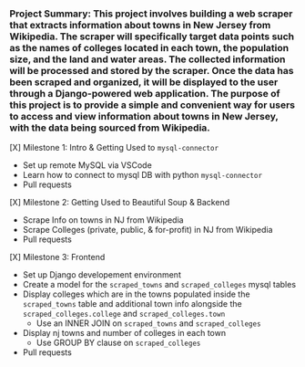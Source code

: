 ### Project Summary: This project involves building a web scraper that extracts information about towns in New Jersey from Wikipedia. The scraper will specifically target data points such as the names of colleges located in each town, the population size, and the land and water areas. The collected information will be processed and stored by the scraper. Once the data has been scraped and organized, it will be displayed to the user through a Django-powered web application. The purpose of this project is to provide a simple and convenient way for users to access and view information about towns in New Jersey, with the data being sourced from Wikipedia.

[X] Milestone 1: Intro & Getting Used to `mysql-connector`
  - Set up remote MySQL via VSCode 
  - Learn how to connect to mysql DB with python `mysql-connector`
  - Pull requests

[X] Milestone 2: Getting Used to Beautiful Soup & Backend 
  - Scrape Info on towns in NJ from Wikipedia
  - Scrape Colleges (private, public, & for-profit) in NJ from Wikipedia
  - Pull requests
  
[X] Milestone 3: Frontend
  - Set up Django developement environment
  - Create a model for the `scraped_towns` and `scraped_colleges` mysql tables
  - Display colleges which are in the towns populated inside the `scraped_towns` table and additional town info alongside the `scraped_colleges.college` and `scraped_colleges.town`
    - Use an INNER JOIN on `scraped_towns` and `scraped_colleges`
  - Display nj towns and number of colleges in each town 
    - Use GROUP BY clause on `scraped_colleges`
  - Pull requests

